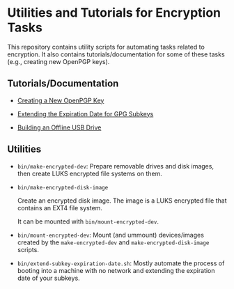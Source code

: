 # Utilities and Tutorials for Encryption Tasks

This repository contains utility scripts for automating tasks related
to encryption.  It also contains tutorials/documentation for some of
these tasks (e.g., creating new OpenPGP keys).

## Tutorials/Documentation

  * [Creating a New OpenPGP Key](doc/new-pgp-key.md)

  * [Extending the Expiration Date for GPG Subkeys](doc/extend-subkey-expiration-date.md)

  * [Building an Offline USB Drive](doc/offline-usb-drive.md)

## Utilities

  * `bin/make-encrypted-dev`: Prepare removable drives and disk
    images, then create LUKS encrypted file systems on them.

  * `bin/make-encrypted-disk-image`

     Create an encrypted disk image.  The image is a LUKS encrypted
     file that contains an EXT4 file system.

     It can be mounted with `bin/mount-encrypted-dev`.

  * `bin/mount-encrypted-dev`: Mount (and ummount) devices/images
    created by the `make-encrypted-dev` and `make-encrypted-disk-image`
    scripts.

  * `bin/extend-subkey-expiration-date.sh`: Mostly automate the
    process of booting into a machine with no network and extending
    the expiration date of your subkeys.
